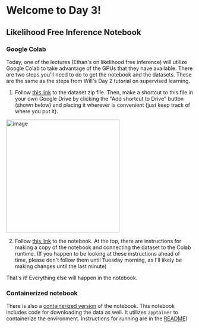 # Welcome to Day 3!


## Likelihood Free Inference Notebook

### Google Colab
Today, one of the lectures (Ethan's on likelihood free inference) will utilize Google Colab to take advantage of the GPUs that they have available. 
There are two steps you'll need to do to get the notebook and the datasets. These are the same as the steps from Will's Day 2 tutorial on supervised learning.

1. Follow [this link](https://drive.google.com/file/d/1oVLfGYjwGUpOwSyMiweLe6e-NxOG3aMH/view?usp=sharing) to the dataset zip file.
Then, make a shortcut to this file in your own Google Drive by clicking the "Add shortcut to Drive" button (shown below) and placing it
wherever is convenient (just keep track of where you put it). 
<img width="305" alt="image" src="https://github.com/user-attachments/assets/2f0446cd-c410-4282-81ee-a87df6c4fe5f">

2. Follow [this link](https://colab.research.google.com/drive/1a-ZeJRRDJZU-0aQFFiKwGHfAfwFGBf54?usp=sharing) to the notebook.
At the top, there are instructions for making a copy of the notebook and connecting the dataset to the Colab runtime.
(If you happen to be looking at these instructions ahead of time, please don't follow them until Tuesday morning,
as I'll likely be making changes until the last minute)

That's it! Everything else will happen in the notebook.

### Containerized notebook
There is also a [containerized version](https://github.com/ethanmarx/ztf-lfi-demo) of the notebook. This notebook includes code for downloading the data as well. It utilizes `apptainer` to containerize the environment. Instructions for running are in the [README](https://github.com/EthanMarx/ztf-lfi-demo/blob/main/README.md))

